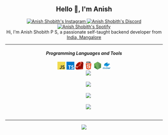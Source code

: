 <div align="center">
    <h2> Hello 👋, I'm Anish </h2>
    <a href="https://www.instagram.com/anish_shobith/">
    <img alt="Anish Shobith's Instagram" width="25px" src="https://image.flaticon.com/icons/svg/2111/2111421.svg">
    </a>
    <a href="https://discord.gg/cWgDskT">
    <img alt="Anish Shobith's Discord", width="25px" src="https://image.flaticon.com/icons/svg/2111/2111370.svg">
    </a>
    <a href="https://open.spotify.com/user/goshcrm0y9jzum2lffvu6f4hz">
    <img alt="Anish Shobith's Spotify", width="25px" src="https://image.flaticon.com/icons/svg/2111/2111624.svg">
    </a>
    <br>
    Hi, I'm Anish Shobith P S, a passionate self-taught backend developer from <a href="https://www.google.com/maps/search/?api=1&query=India,Mangalore">India, Mangalore</a>
    <hr>
    <h4> <i> Programming Languages and Tools </i> </h4>
    <code><img width="25px" src="https://raw.githubusercontent.com/github/explore/80688e429a7d4ef2fca1e82350fe8e3517d3494d/topics/javascript/javascript.png"></code>
    <code><img width="25px" src="https://raw.githubusercontent.com/github/explore/80688e429a7d4ef2fca1e82350fe8e3517d3494d/topics/typescript/typescript.png"></code>
    <code><img width="25px" src="https://raw.githubusercontent.com/github/explore/80688e429a7d4ef2fca1e82350fe8e3517d3494d/topics/ruby/ruby.png"></code>
    <code><img width="25px" src="https://raw.githubusercontent.com/github/explore/80688e429a7d4ef2fca1e82350fe8e3517d3494d/topics/html/html.png"></code>
    <code><img width="25px" src="https://raw.githubusercontent.com/github/explore/80688e429a7d4ef2fca1e82350fe8e3517d3494d/topics/nodejs/nodejs.png"></code>
    <code><img width="25px" src="https://raw.githubusercontent.com/github/explore/80688e429a7d4ef2fca1e82350fe8e3517d3494d/topics/docker/docker.png"></code>
    <code>
    <img width="25px" src="https://resources.jetbrains.com/storage/products/webstorm/img/meta/webstorm_logo_300x300.png">
    </code>
    <code>
    <img width="25px" src="https://upload.wikimedia.org/wikipedia/commons/thumb/d/d5/IntelliJ_IDEA_Logo.svg/1200px-IntelliJ_IDEA_Logo.svg.png">
    </code>
    <code>
    <img width="25px" src="https://upload.wikimedia.org/wikipedia/commons/9/9a/Visual_Studio_Code_1.35_icon.svg">
    </code>
    <code>
    <img width="25px" src="https://dashboard.snapcraft.io/site_media/appmedia/2019/05/code512.png">
    </code>
    <hr>
    <img src="https://github-readme-stats.vercel.app/api?username=Anish-Shobith&show_icons=true&hide_border=true">
    
    
</div>
